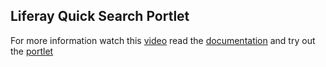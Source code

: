 ## Liferay Quick Search Portlet
For more information watch this [video](https://vimeo.com/126062669) read the [documentation](http://goranmikulic.github.io/documentation) and try out the [portlet](https://www.liferay.com/de/marketplace/-/mp/application/52353682)
